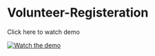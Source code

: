 # Volunteer-Registeration
Click here to watch demo

[![Watch the demo](https://img.youtube.com/vi/FKvSb_vINZY/hqdefault.jpg)](https://youtu.be/FKvSb_vINZY)
